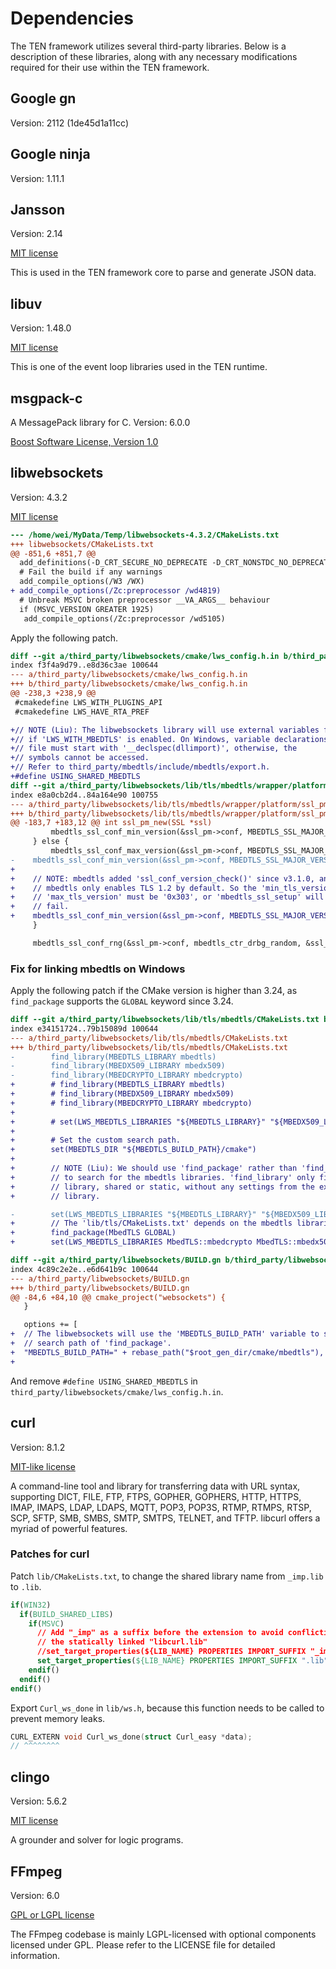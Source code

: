 # Dependencies

The TEN framework utilizes several third-party libraries. Below is a description of these libraries, along with any necessary modifications required for their use within the TEN framework.

## Google gn

Version: 2112 (1de45d1a11cc)

## Google ninja

Version: 1.11.1

## Jansson

Version: 2.14

[MIT license](https://github.com/akheron/jansson/blob/master/LICENSE)

This is used in the TEN framework core to parse and generate JSON data.

## libuv

Version: 1.48.0

[MIT license](https://github.com/libuv/libuv#licensing)

This is one of the event loop libraries used in the TEN runtime.

## msgpack-c

A MessagePack library for C. Version: 6.0.0

[Boost Software License, Version 1.0](https://github.com/msgpack/msgpack-c#license)

## libwebsockets

Version: 4.3.2

[MIT license](https://github.com/warmcat/libwebsockets/blob/main/LICENSE)

``` diff
--- /home/wei/MyData/Temp/libwebsockets-4.3.2/CMakeLists.txt
+++ libwebsockets/CMakeLists.txt
@@ -851,6 +851,7 @@
  add_definitions(-D_CRT_SECURE_NO_DEPRECATE -D_CRT_NONSTDC_NO_DEPRECATE)
  # Fail the build if any warnings
  add_compile_options(/W3 /WX)
+ add_compile_options(/Zc:preprocessor /wd4819)
  # Unbreak MSVC broken preprocessor __VA_ARGS__ behaviour
  if (MSVC_VERSION GREATER 1925)
   add_compile_options(/Zc:preprocessor /wd5105)
```

Apply the following patch.

``` diff
diff --git a/third_party/libwebsockets/cmake/lws_config.h.in b/third_party/libwebsockets/cmake/lws_config.h.in
index f3f4a9d79..e8d36c3ae 100644
--- a/third_party/libwebsockets/cmake/lws_config.h.in
+++ b/third_party/libwebsockets/cmake/lws_config.h.in
@@ -238,3 +238,9 @@
 #cmakedefine LWS_WITH_PLUGINS_API
 #cmakedefine LWS_HAVE_RTA_PREF

+// NOTE (Liu): The libwebsockets library will use external variables from mbedtls
+// if 'LWS_WITH_MBEDTLS' is enabled. On Windows, variable declarations in the header
+// file must start with '__declspec(dllimport)', otherwise, the
+// symbols cannot be accessed.
+// Refer to third_party/mbedtls/include/mbedtls/export.h.
+#define USING_SHARED_MBEDTLS
diff --git a/third_party/libwebsockets/lib/tls/mbedtls/wrapper/platform/ssl_pm.c b/third_party/libwebsockets/lib/tls/mbedtls/wrapper/platform/ssl_pm.c
index e8a0cb2d4..84a164e90 100755
--- a/third_party/libwebsockets/lib/tls/mbedtls/wrapper/platform/ssl_pm.c
+++ b/third_party/libwebsockets/lib/tls/mbedtls/wrapper/platform/ssl_pm.c
@@ -183,7 +183,12 @@ int ssl_pm_new(SSL *ssl)
         mbedtls_ssl_conf_min_version(&ssl_pm->conf, MBEDTLS_SSL_MAJOR_VERSION_3, version);
     } else {
         mbedtls_ssl_conf_max_version(&ssl_pm->conf, MBEDTLS_SSL_MAJOR_VERSION_3, MBEDTLS_SSL_MINOR_VERSION_3);
-    mbedtls_ssl_conf_min_version(&ssl_pm->conf, MBEDTLS_SSL_MAJOR_VERSION_3, 1);
+
+    // NOTE: mbedtls added 'ssl_conf_version_check()' since v3.1.0, and
+    // mbedtls only enables TLS 1.2 by default. So the 'min_tls_version' and
+    // 'max_tls_version' must be '0x303', or 'mbedtls_ssl_setup' will
+    // fail.
+    mbedtls_ssl_conf_min_version(&ssl_pm->conf, MBEDTLS_SSL_MAJOR_VERSION_3, MBEDTLS_SSL_MINOR_VERSION_3);
     }

     mbedtls_ssl_conf_rng(&ssl_pm->conf, mbedtls_ctr_drbg_random, &ssl_pm->ctr_drbg);
```

### Fix for linking mbedtls on Windows

Apply the following patch if the CMake version is higher than 3.24, as `find_package` supports the `GLOBAL` keyword since 3.24.

``` diff
diff --git a/third_party/libwebsockets/lib/tls/mbedtls/CMakeLists.txt b/third_party/libwebsockets/lib/tls/mbedtls/CMakeLists.txt
index e34151724..79b15089d 100644
--- a/third_party/libwebsockets/lib/tls/mbedtls/CMakeLists.txt
+++ b/third_party/libwebsockets/lib/tls/mbedtls/CMakeLists.txt
-        find_library(MBEDTLS_LIBRARY mbedtls)
-        find_library(MBEDX509_LIBRARY mbedx509)
-        find_library(MBEDCRYPTO_LIBRARY mbedcrypto)
+        # find_library(MBEDTLS_LIBRARY mbedtls)
+        # find_library(MBEDX509_LIBRARY mbedx509)
+        # find_library(MBEDCRYPTO_LIBRARY mbedcrypto)
+
+        # set(LWS_MBEDTLS_LIBRARIES "${MBEDTLS_LIBRARY}" "${MBEDX509_LIBRARY}" "${MBEDCRYPTO_LIBRARY}")
+
+        # Set the custom search path.
+        set(MBEDTLS_DIR "${MBEDTLS_BUILD_PATH}/cmake")
+
+        // NOTE (Liu): We should use 'find_package' rather than 'find_library'
+        // to search for the mbedtls libraries. 'find_library' only finds a
+        // library, shared or static, without any settings from the external
+        // library.

-        set(LWS_MBEDTLS_LIBRARIES "${MBEDTLS_LIBRARY}" "${MBEDX509_LIBRARY}" "${MBEDCRYPTO_LIBRARY}")
+        // The 'lib/tls/CMakeLists.txt' depends on the mbedtls libraries, so we set the scope to 'GLOBAL' here.
+        find_package(MbedTLS GLOBAL)
+        set(LWS_MBEDTLS_LIBRARIES MbedTLS::mbedcrypto MbedTLS::mbedx509 MbedTLS::mbedtls)
```

``` diff
diff --git a/third_party/libwebsockets/BUILD.gn b/third_party/libwebsockets/BUILD.gn
index 4c89c2e2e..e6d641b9c 100644
--- a/third_party/libwebsockets/BUILD.gn
+++ b/third_party/libwebsockets/BUILD.gn
@@ -84,6 +84,10 @@ cmake_project("websockets") {
   }

   options += [
+  // The libwebsockets will use the 'MBEDTLS_BUILD_PATH' variable to set the
+  // search path of 'find_package'.
+  "MBEDTLS_BUILD_PATH=" + rebase_path("$root_gen_dir/cmake/mbedtls"),
+
```

And remove `#define USING_SHARED_MBEDTLS` in `third_party/libwebsockets/cmake/lws_config.h.in`.

## curl

Version: 8.1.2

[MIT-like license](https://github.com/curl/curl/blob/master/COPYING)

A command-line tool and library for transferring data with URL syntax, supporting DICT, FILE, FTP, FTPS, GOPHER, GOPHERS, HTTP, HTTPS, IMAP, IMAPS, LDAP, LDAPS, MQTT, POP3, POP3S, RTMP, RTMPS, RTSP, SCP, SFTP, SMB, SMBS, SMTP, SMTPS, TELNET, and TFTP. libcurl offers a myriad of powerful features.

### Patches for curl

Patch `lib/CMakeLists.txt`, to change the shared library name from `_imp.lib` to `.lib`.

``` cmake
if(WIN32)
  if(BUILD_SHARED_LIBS)
    if(MSVC)
      // Add "_imp" as a suffix before the extension to avoid conflicting with
      // the statically linked "libcurl.lib"
      //set_target_properties(${LIB_NAME} PROPERTIES IMPORT_SUFFIX "_imp.lib")
      set_target_properties(${LIB_NAME} PROPERTIES IMPORT_SUFFIX ".lib")
    endif()
  endif()
endif()
```

Export `Curl_ws_done` in `lib/ws.h`, because this function needs to be called to prevent memory leaks.

``` c
CURL_EXTERN void Curl_ws_done(struct Curl_easy *data);
// ^^^^^^^^
```

## clingo

Version: 5.6.2

[MIT license](https://github.com/potassco/clingo/blob/master/LICENSE.md)

A grounder and solver for logic programs.

## FFmpeg

Version: 6.0

[GPL or LGPL license](https://github.com/FFmpeg/FFmpeg/blob/master/LICENSE.md)

The FFmpeg codebase is mainly LGPL-licensed with optional components licensed under GPL. Please refer to the LICENSE file for detailed information.
